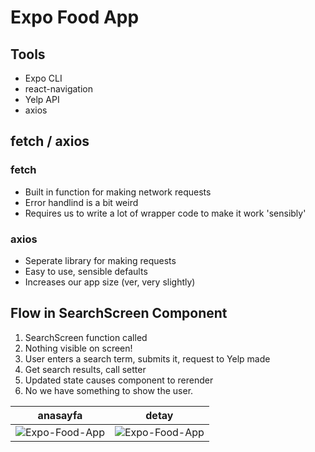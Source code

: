 # Expo Food App

## Tools

- Expo CLI
- react-navigation
- Yelp API
- axios

## fetch / axios

### fetch

- Built in function for making network requests
- Error handlind is a bit weird
- Requires us to write a lot of wrapper code to make it work 'sensibly'

### axios

- Seperate library for making requests
- Easy to use, sensible defaults
- Increases our app size (ver, very slightly)

## Flow in SearchScreen Component

1. SearchScreen function called
2. Nothing visible on screen!
3. User enters a search term, submits it, request to Yelp made
4. Get search results, call setter
5. Updated state causes component to rerender
6. No we have something to show the user.

| anasayfa                                                                                                | detay                                                                                                |
| ------------------------------------------------------------------------------------------------------- | ---------------------------------------------------------------------------------------------------- |
| ![Expo-Food-App](https://github.com/ahmetizgi84/Expo-Food-App/tree/master/assets/anasayfa.png?raw=true) | ![Expo-Food-App](https://github.com/ahmetizgi84/Expo-Food-App/tree/master/assets/detay.png?raw=true) |
